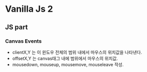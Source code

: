 # Vanilla Js 2

## JS part

### Canvas Events
- clientX,Y 는 이 윈도우 전체의 범위 내에서 마우스의 위치값을 나타낸다.
- offsetX,Y 는 canvas태그 내에 범위에서 마우스의 위치값.
- mousedown, mouseup, mousemove, mouseleave 작성.